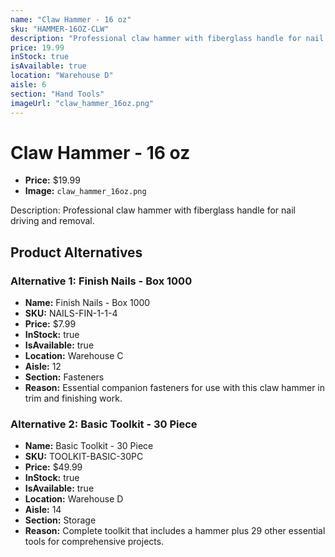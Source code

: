 ```yaml
---
name: "Claw Hammer - 16 oz"
sku: "HAMMER-16OZ-CLW"
description: "Professional claw hammer with fiberglass handle for nail driving and removal."
price: 19.99
inStock: true
isAvailable: true
location: "Warehouse D"
aisle: 6
section: "Hand Tools"
imageUrl: "claw_hammer_16oz.png"
---
```


# Claw Hammer - 16 oz

- **Price:** $19.99
- **Image:** `claw_hammer_16oz.png`

Description: Professional claw hammer with fiberglass handle for nail driving and removal.

## Product Alternatives

### Alternative 1: Finish Nails - Box 1000

- **Name:** Finish Nails - Box 1000
- **SKU:** NAILS-FIN-1-1-4
- **Price:** $7.99
- **InStock:** true
- **IsAvailable:** true
- **Location:** Warehouse C
- **Aisle:** 12
- **Section:** Fasteners
- **Reason:** Essential companion fasteners for use with this claw hammer in trim and finishing work.

### Alternative 2: Basic Toolkit - 30 Piece

- **Name:** Basic Toolkit - 30 Piece
- **SKU:** TOOLKIT-BASIC-30PC
- **Price:** $49.99
- **InStock:** true
- **IsAvailable:** true
- **Location:** Warehouse D
- **Aisle:** 14
- **Section:** Storage
- **Reason:** Complete toolkit that includes a hammer plus 29 other essential tools for comprehensive projects.
